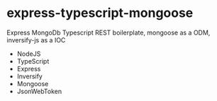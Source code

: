 # express-typescript-mongoose

Express MongoDb Typescript REST boilerplate, mongoose as a ODM, inversify-js as a IOC


-   NodeJS
-   TypeScript
-   Express
-   Inversify
-   Mongoose
-   JsonWebToken
